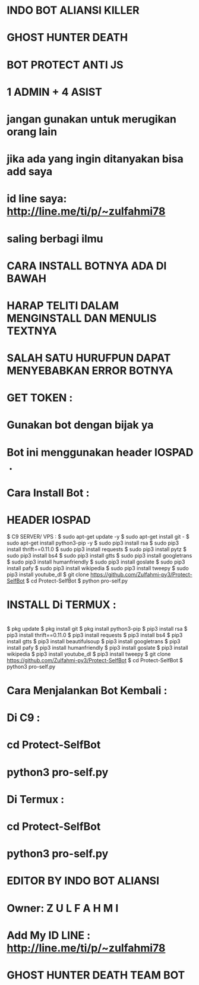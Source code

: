# INDO BOT ALIANSI KILLER
# GHOST HUNTER DEATH
# BOT PROTECT ANTI JS
# 1 ADMIN + 4 ASIST
# jangan gunakan untuk merugikan orang lain
# jika ada yang ingin ditanyakan bisa add saya
# id line saya: http://line.me/ti/p/~zulfahmi78
# saling berbagi ilmu
#
# CARA INSTALL BOTNYA ADA DI BAWAH
# HARAP TELITI DALAM MENGINSTALL DAN MENULIS TEXTNYA
# SALAH SATU HURUFPUN DAPAT MENYEBABKAN ERROR BOTNYA

# GET TOKEN :

# Gunakan bot dengan bijak ya
# Bot ini menggunakan header IOSPAD
-
# Cara Install Bot :

# HEADER IOSPAD

$ C9 SERVER/ VPS :
$ sudo apt-get update -y
$ sudo apt-get install git -
$ sudo apt-get install python3-pip -y
$ sudo pip3 install rsa
$ sudo pip3 install thrift==0.11.0
$ sudo pip3 install requests
$ sudo pip3 install pytz
$ sudo pip3 install bs4
$ sudo pip3 install gtts
$ sudo pip3 install googletrans
$ sudo pip3 install humanfriendly
$ sudo pip3 install goslate
$ sudo pip3 install pafy
$ sudo pip3 install wikipedia
$ sudo pip3 install tweepy
$ sudo pip3 install youtube_dl
$ git clone https://github.com/Zulfahmi-py3/Protect-SelfBot
$ cd Protect-SelfBot
$ python pro-self.py

# INSTALL Di TERMUX :
#
$ pkg update
$ pkg install git
$ pkg install python3-pip
$ pip3 install rsa
$ pip3 install thrift==0.11.0
$ pip3 install requests
$ pip3 install bs4
$ pip3 install gtts
$ pip3 install beautifulsoup
$ pip3 install googletrans
$ pip3 install pafy
$ pip3 install humanfriendly
$ pip3 install goslate
$ pip3 install wikipedia
$ pip3 install youtube_dl
$ pip3 install tweepy
$ git clone https://github.com/Zulfahmi-py3/Protect-SelfBot
$ cd Protect-SelfBot
$ python3 pro-self.py

# Cara Menjalankan Bot Kembali :

# Di C9 :
# cd Protect-SelfBot
# python3 pro-self.py

# Di Termux :
# cd Protect-SelfBot
# python3 pro-self.py


# EDITOR BY INDO BOT ALIANSI
# Owner: Z U L F A H M I 

# Add My ID LINE : http://line.me/ti/p/~zulfahmi78
# GHOST HUNTER DEATH TEAM BOT


 







